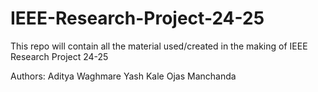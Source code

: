 # IEEE-Research-Project-24-25
This repo will contain all the material used/created in the making of IEEE Research Project 24-25


Authors: 
Aditya Waghmare 
Yash Kale
Ojas Manchanda
